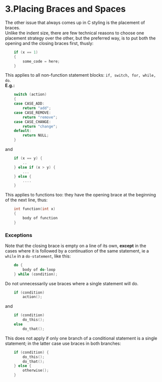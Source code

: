 # 3.Placing Braces and Spaces

The other issue that always comes up in C styling is the placement of braces.  
Unlike the indent size, there are few technical reasons to choose one placement strategy over the other, but the preferred way, is to put both the opening and the closing braces first, thusly:

```C
	if (x == 1)
	{
		some_code = here;
	}
```

This applies to all non-function statement blocks: `if, switch, for, while, do`.  
**E.g.:**

```C
	switch (action)
	{
	case CASE_ADD:
		return "add";
	case CASE_REMOVE:
		return "remove";
	case CASE_CHANGE:
		return "change";
	default:
		return NULL;
	}
```

and

```C
	if (x == y) {
		..
	} else if (x > y) {
		...
	} else {
		....
	}
```

This applies to functions too: they have the opening brace at the beginning of the next line, thus:

```C
	int function(int x)
	{
		body of function
	}
```

### Exceptions

Note that the closing brace is empty on a line of its own, **except** in the cases where it is followed by a continuation of the same statement, ie a `while` in a `do-statement`, like this:

```C
	do {
		body of do-loop
	} while (condition);
```

Do not unnecessarily use braces where a single statement will do.

```C
	if (condition)
		action();
```

and

```C
	if (condition)
		do_this();
	else
		do_that();
```

This does not apply if only one branch of a conditional statement is a single statement; in the latter case use braces in both branches:

```C
	if (condition) {
		do_this();
		do_that();
	} else {
		otherwise();
	}
```